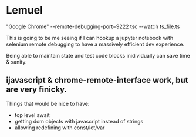 # Lemuel

"Google Chrome" --remote-debugging-port=9222
tsc --watch ts_file.ts

This is going to be me seeing if I can hookup a jupyter notebook with selenium remote debugging to have a massively efficient dev experience.

Being able to maintain state and test code blocks inidividually can save time & sanity.

## ijavascript & chrome-remote-interface work, but are very finicky.

Things that would be nice to have:

-   top level await
-   getting dom objects with javascript instead of strings
-   allowing redefining with const/let/var
